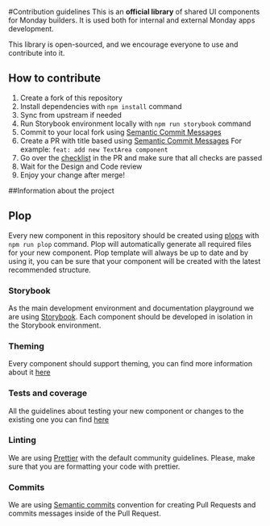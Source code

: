 #Contribution guidelines
This is an **official library** of shared UI components for Monday builders. It is used both for internal and external Monday apps development.

This library is open-sourced, and we encourage everyone to use and contribute into it.

## How to contribute
1. Create a fork of this repository
2. Install dependencies with `npm install` command
3. Sync from upstream if needed
4. Run Storybook environment locally with `npm run storybook` command
5. Commit to your local fork using [Semantic Commit Messages](https://seesparkbox.com/foundry/semantic_commit_messages)
6. Create a PR with title based using [Semantic Commit Messages](https://seesparkbox.com/foundry/semantic_commit_messages)
For example: `feat: add new TextArea component`
7. Go over the [checklist](PULL_REQUEST_TEMPLATE.md) in the PR and make sure that all checks are passed
8. Wait for the Design and Code review
9. Enjoy your change after merge!


##Information about the project
## Plop
Every new component in this repository should be created using [plops](https://plopjs.com/) with `npm run plop` command.
Plop will automatically generate all required files for your new component. Plop template will always be up to date and by using it, you can be sure that your component will be created with the latest recommended structure.

### Storybook
As the main development environment and documentation playground we are using [Storybook](https://storybook.js.org/).
Each component should be developed in isolation in the Storybook environment.

### Theming
Every component should support theming, you can find more information about it [here](THEME_README.md)

### Tests and coverage
All the guidelines about testing your new component or changes to the existing one you can find [here](TESTING_README.md)

### Linting
We are using [Prettier](https://prettier.io/) with the default community guidelines. Please, make sure that you are formatting your code with prettier.


### Commits
We are using [Semantic commits](https://gist.github.com/joshbuchea/6f47e86d2510bce28f8e7f42ae84c716) convention for creating Pull Requests and commits messages inside of the Pull Request.
